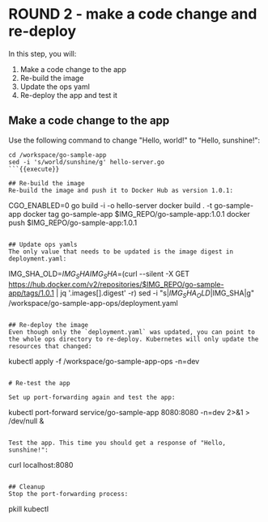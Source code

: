 # ROUND 2 - make a code change and re-deploy

In this step, you will:
1. Make a code change to the app
2. Re-build the image
3. Update the ops yaml
4. Re-deploy the app and test it

## Make a code change to the app
Use the following command to change "Hello, world!" to "Hello, sunshine!":
```
cd /workspace/go-sample-app
sed -i 's/world/sunshine/g' hello-server.go
```{{execute}}

## Re-build the image
Re-build the image and push it to Docker Hub as version 1.0.1:

```
CGO_ENABLED=0 go build -i -o hello-server
docker build . -t go-sample-app
docker tag go-sample-app $IMG_REPO/go-sample-app:1.0.1
docker push $IMG_REPO/go-sample-app:1.0.1
```{{execute}}

## Update ops yamls
The only value that needs to be updated is the image digest in deployment.yaml:
```
IMG_SHA_OLD=$IMG_SHA
IMG_SHA=$(curl --silent -X GET https://hub.docker.com/v2/repositories/$IMG_REPO/go-sample-app/tags/1.0.1 | jq '.images[].digest' -r)
sed -i "s|$IMG_SHA_OLD|$IMG_SHA|g" /workspace/go-sample-app-ops/deployment.yaml
```{{execute}}

## Re-deploy the image
Even though only the `deployment.yaml` was updated, you can point to the whole ops directory to re-deploy. Kubernetes will only update the resources that changed:

```
kubectl apply -f /workspace/go-sample-app-ops -n=dev
```{{execute}}

# Re-test the app

Set up port-forwarding again and test the app:

```
kubectl port-forward service/go-sample-app 8080:8080 -n=dev 2>&1 > /dev/null &
```{{execute}}

Test the app. This time you should get a response of "Hello, sunshine!":
```
curl localhost:8080
```{{execute}}

## Cleanup
Stop the port-forwarding process:
```
pkill kubectl
```{{execute}}